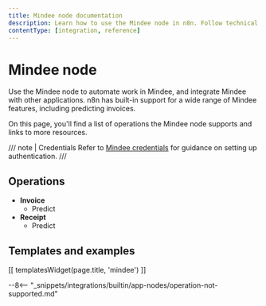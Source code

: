 ```yaml
---
title: Mindee node documentation
description: Learn how to use the Mindee node in n8n. Follow technical documentation to integrate Mindee node into your workflows.
contentType: [integration, reference]
---
```


# Mindee node

Use the Mindee node to automate work in Mindee, and integrate Mindee with other applications. n8n has built-in support for a wide range of Mindee features, including predicting invoices. 

On this page, you'll find a list of operations the Mindee node supports and links to more resources.

/// note | Credentials
Refer to [Mindee credentials](/integrations/builtin/credentials/mindee.md) for guidance on setting up authentication. 
///

## Operations

- **Invoice**
    - Predict
- **Receipt**
    - Predict

## Templates and examples

<!-- see https://www.notion.so/n8n/Pull-in-templates-for-the-integrations-pages-37c716837b804d30a33b47475f6e3780 -->
[[ templatesWidget(page.title, 'mindee') ]]

--8<-- "_snippets/integrations/builtin/app-nodes/operation-not-supported.md"


